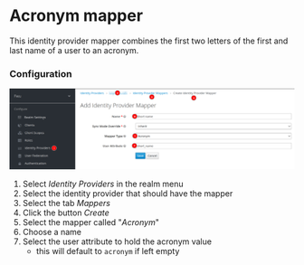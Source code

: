 # Acronym mapper

This identity provider mapper combines the first two letters of the first and last name of a user to an acronym.

### Configuration

![Mapper configuration](acronym_mapper.png)

1. Select _Identity Providers_ in the realm menu
2. Select the identity provider that should have the mapper
3. Select the tab _Mappers_
4. Click the button _Create_
5. Select the mapper called "_Acronym_"
6. Choose a name
7. Select the user attribute to hold the acronym value
    - this will default to `acronym` if left empty

